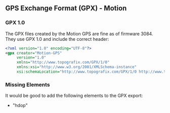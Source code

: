 ## GPS Exchange Format (GPX) - Motion

### GPX 1.0

The GPX files created by the Motion GPS are fine as of firmware 3084. They use GPX 1.0 and include the correct header:

```xml
<?xml version="1.0" encoding="UTF-8"?>
<gpx creator="Motion-GPS"
     version="1.0"
     xmlns="http://www.topografix.com/GPX/1/0"
     xmlns:xsi="http://www.w3.org/2001/XMLSchema-instance"
     xsi:schemaLocation="http://www.topografix.com/GPX/1/0 http://www.topografix.com/GPX/1/0/gpx.xsd">
```



### Missing Elements

It would be good to add the following elements to the GPX export:

- "hdop"
